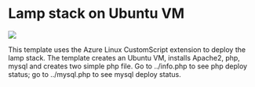 # Lamp stack on Ubuntu VM

<a href="https://portal.azure.com/#create/Microsoft.Template/uri/https%3A%2F%2Fraw.githubusercontent.com%2FAzure%2Fazure-quickstart-templates%2Fmaster%2Fapache2-on-ubuntu-vm%2Fazuredeploy.json" target="_blank"><img src="http://azuredeploy.net/deploybutton.png"/></a>

This template uses the Azure Linux CustomScript extension to deploy the lamp stack. The template creates an Ubuntu VM, installs Apache2, php, mysql and creates two simple php file. Go to ../info.php to see php deploy status; go to ../mysql.php to see mysql deploy status.
